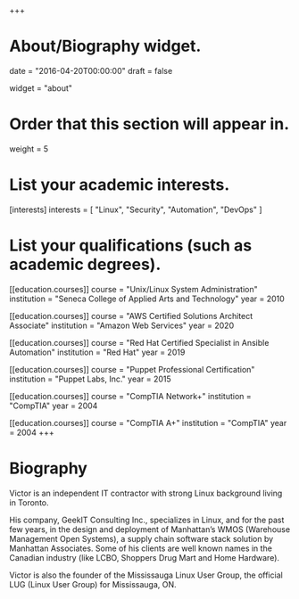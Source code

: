 +++
# About/Biography widget.

date = "2016-04-20T00:00:00"
draft = false

widget = "about"

# Order that this section will appear in.
weight = 5

# List your academic interests.
[interests]
  interests = [
    "Linux",
    "Security",
    "Automation",
    "DevOps"
  ]

# List your qualifications (such as academic degrees).
[[education.courses]]
  course = "Unix/Linux System Administration"
  institution = "Seneca College of Applied Arts and Technology"
  year = 2010

[[education.courses]]
  course = "AWS Certified Solutions Architect Associate"
  institution = "Amazon Web Services"
  year = 2020

[[education.courses]]
  course = "Red Hat Certified Specialist in Ansible Automation"
  institution = "Red Hat"
  year = 2019

[[education.courses]]
  course = "Puppet Professional Certification"
  institution = "Puppet Labs, Inc."
  year = 2015

[[education.courses]]
  course = "CompTIA Network+"
  institution = "CompTIA"
  year = 2004

[[education.courses]]
  course = "CompTIA A+"
  institution = "CompTIA"
  year = 2004
+++

# Biography

Victor is an independent IT contractor with strong Linux background living in Toronto.

His company, GeekIT Consulting Inc., specializes in Linux, and for the past few years, in the design and deployment of Manhattan’s WMOS (Warehouse Management Open Systems), a supply chain software stack solution by Manhattan Associates. Some of his clients are well known names in the Canadian industry (like LCBO, Shoppers Drug Mart and Home Hardware).

Victor is also the founder of the Mississauga Linux User Group, the official LUG (Linux User Group) for Mississauga, ON.
